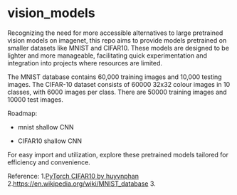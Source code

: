 # vision_models

Recognizing the need for more accessible alternatives to large pretrained vision models on imagenet, this repo aims to provide models pretrained on smaller datasets like MNIST and CIFAR10. These models are designed to be lighter and more manageable, facilitating quick experimentation and integration into projects where resources are limited.

The MNIST database contains 60,000 training images and 10,000 testing images.
The CIFAR-10 dataset consists of 60000 32x32 colour images in 10 classes, with 6000 images per class. There are 50000 training images and 10000 test images.

Roadmap:
* mnist
  shallow CNN

* CIFAR10
  shallow CNN
  
For easy import and utilization, explore these pretrained models tailored for efficiency and convenience.

Reference:
1.[PyTorch CIFAR10 by huyvnphan](https://github.com/huyvnphan/PyTorch_CIFAR10)
2.https://en.wikipedia.org/wiki/MNIST_database
3.

